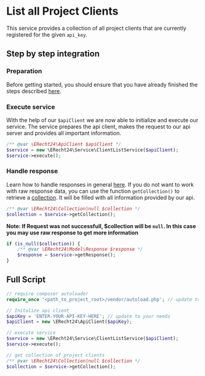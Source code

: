 # List all Project Clients
This service provides a collection of all project clients that are currently registered for the given `api_key`. 

## Step by step integration
### Preparation
Before getting started, you should ensure that you have already finished the steps described [here](../preparation.md).

### Execute service
With the help of our `$apiClient` we are now able to initialize and execute our service.
The service prepares the api client, makes the request to our api server and provides all important information.

```php
/** @var \ERecht24\ApiClient $apiClient */
$service = new \ERecht24\Service\ClientListService($apiClient);
$service->execute();
```

### Handle response
Learn how to handle responses in general [here](../handle_api_responses.md).
If you do not want to work with raw response data, you can use the function `getCollection()` to retrieve a [collection](../../src/Collection.php).
It will be filled with all information provided by our api.

```php
/** @var \ERecht24\Collection|null $collection */
$collection = $service->getCollection();
```
**Note: If Request was not successfull, $collection will be `null`. In this case you may use raw response to get more information**

```php
if (is_null($collection)) {
    /** @var \ERecht24\Model\Response $response */
    $response = $service->getResponse();
}
```


## Full Script

```php
// require composer autoloader
require_once '<path_to_project_root>/vendor/autoload.php'; // update to your needs

// Initalize api client
$apiKey = 'ENTER-YOUR-API-KEY-HERE'; // update to your needs
$apiClient = new \ERecht24\ApiClient($apiKey);

// execute service
$service = new \ERecht24\Service\ClientListService($apiClient);
$service->execute();

// get collection of project clients
/** @var \ERecht24\Collection|null $collection */
$collection = $service->getCollection();
```